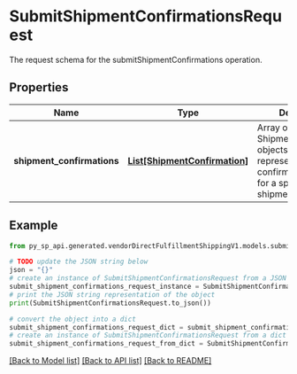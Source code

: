 # SubmitShipmentConfirmationsRequest

The request schema for the submitShipmentConfirmations operation.

## Properties

Name | Type | Description | Notes
------------ | ------------- | ------------- | -------------
**shipment_confirmations** | [**List[ShipmentConfirmation]**](ShipmentConfirmation.md) | Array of ShipmentConfirmation objects, each representing confirmation details for a specific shipment. | [optional] 

## Example

```python
from py_sp_api.generated.vendorDirectFulfillmentShippingV1.models.submit_shipment_confirmations_request import SubmitShipmentConfirmationsRequest

# TODO update the JSON string below
json = "{}"
# create an instance of SubmitShipmentConfirmationsRequest from a JSON string
submit_shipment_confirmations_request_instance = SubmitShipmentConfirmationsRequest.from_json(json)
# print the JSON string representation of the object
print(SubmitShipmentConfirmationsRequest.to_json())

# convert the object into a dict
submit_shipment_confirmations_request_dict = submit_shipment_confirmations_request_instance.to_dict()
# create an instance of SubmitShipmentConfirmationsRequest from a dict
submit_shipment_confirmations_request_from_dict = SubmitShipmentConfirmationsRequest.from_dict(submit_shipment_confirmations_request_dict)
```
[[Back to Model list]](../README.md#documentation-for-models) [[Back to API list]](../README.md#documentation-for-api-endpoints) [[Back to README]](../README.md)


